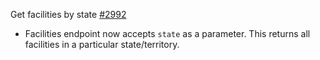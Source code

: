 Get facilities by state [#2992](https://github.com/department-of-veterans-affairs/vets-api/pull/2992)
- Facilities endpoint now accepts `state` as a parameter. This returns all facilities in a particular state/territory.
